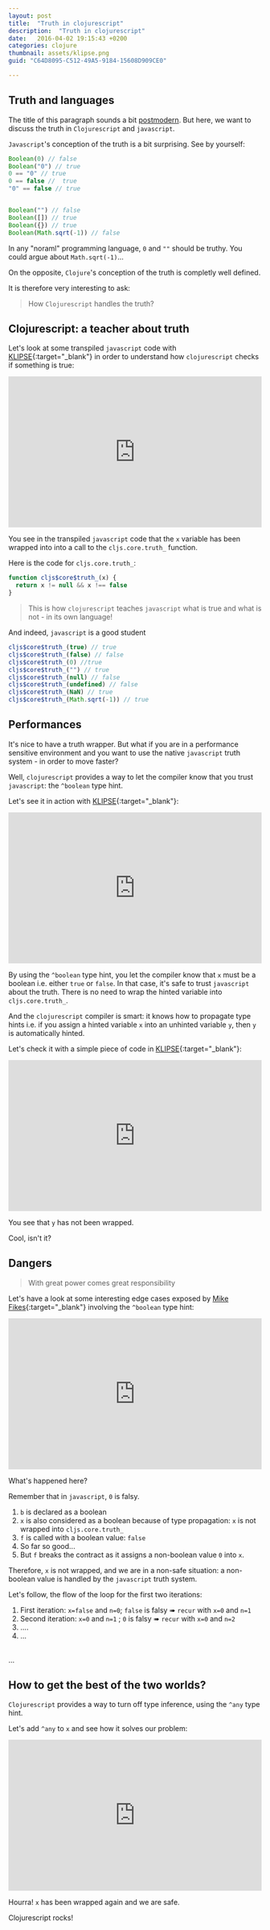 ```yaml
---
layout: post
title:  "Truth in clojurescript"
description:  "Truth in clojurescript"
date:   2016-04-02 19:15:43 +0200
categories: clojure
thumbnail: assets/klipse.png
guid: "C64D8095-C512-49A5-9184-15608D909CE0"

---
```


## Truth and languages

The title of this paragraph sounds a bit [postmodern](https://en.wikipedia.org/wiki/Postmodernism{:target="_blank"}). But here, we want to discuss the truth in `Clojurescript` and `javascript`.

`Javascript`'s conception of the truth is a bit surprising. See by yourself:

~~~ javascript
Boolean(0) // false
Boolean("0") // true
0 == "0" // true
0 == false //  true
"0" == false // true


Boolean("") // false
Boolean([]) // true
Boolean({}) // true
Boolean(Math.sqrt(-1)) // false
~~~

In any "noraml" programming language, `0` and `""` should be truthy.
You could argue about `Math.sqrt(-1)`...

On the opposite, `Clojure`'s conception of the truth is completly well defined.

It is therefore very interesting to ask:

>How `Clojurescript` handles the truth?

## Clojurescript: a teacher about truth 

Let's look at some transpiled `javascript` code with [KLIPSE][app-url]{:target="_blank"} in order to understand how `clojurescript` checks if something is true:

<iframe frameborder="0" width="100%" height="300px"
    src= 
    "http://app.klipse.tech/?js_only=1&cljs_in=(defn%20check%20%5Bx%5D%0A%20%20(if%20x%20%22true%22%20%22false%22))">
</iframe>

You see in the transpiled `javascript` code that the `x` variable has been wrapped into into a call to the `cljs.core.truth_` function.

Here is the code for `cljs.core.truth_`:

~~~ javascript
function cljs$core$truth_(x) {
  return x != null && x !== false
}
~~~

> This is how `clojurescript` teaches `javascript` what is true and what is not - in its own language!

And indeed, `javascript` is a good student

~~~javascript
cljs$core$truth_(true) // true
cljs$core$truth_(false) // false
cljs$core$truth_(0) //true
cljs$core$truth_("") // true
cljs$core$truth_(null) // false
cljs$core$truth_(undefined) // false
cljs$core$truth_(NaN) // true
cljs$core$truth_(Math.sqrt(-1)) // true
~~~

## Performances

It's nice to have a truth wrapper. But what if you are in a performance sensitive environment and you want to use the native `javascript` truth system - in order to move faster?

Well, `clojurescript` provides a way to let the compiler know that you trust `javascript`: the `^boolean` type hint.

Let's see it in action with [KLIPSE][app-url]{:target="_blank"}:
<iframe frameborder="0" width="100%" height="300px"
    src= 
    "http://app.klipse.tech/?js_only=1&cljs_in=(defn%20check%20%5B%5Eboolean%20x%5D%0A%20%20(if%20x%20%22true%22%20%22false%22))&js_only=1">
</iframe>

By using the `^boolean` type hint, you let the compiler know that `x` must be a boolean i.e. either `true` or `false`. In that case, it's safe to trust `javascript` about the truth. There is no need to wrap the hinted variable into `cljs.core.truth_`.

And the `clojurescript` compiler is smart: it knows how to propagate type hints i.e. if you assign a hinted variable `x` into an unhinted variable `y`, then `y` is automatically hinted.

Let's check it with a simple piece of code in [KLIPSE][app-url]{:target="_blank"}:


<iframe frameborder="0" width="100%" height="300px"
    src= 
    "http://app.klipse.tech/?cljs_in=(defn%20check%20%5B%5Eboolean%20x%5D%0A%20%20(let%20%5By%20x%5D%0A%20%20%09(if%20y%20%22true%22%20%22false%22)))&js_only=1">
</iframe>

You see that `y` has not been wrapped.

Cool, isn't it?

## Dangers

>With great power comes great responsibility

Let's have a look at some interesting edge cases exposed by [Mike Fikes](http://blog.fikesfarm.com/posts/2016-03-31-unhinted-clojurescript.html){:target="_blank"} involving the `^boolean` type hint:

<iframe frameborder="0" width="100%" height="300px"
    src= 
    "http://app.klipse.tech/?cljs_in=(defn%20f%20%5B%5Eboolean%20b%5D%0A%20%20(loop%20%5Bx%20b%0A%20%20%20%20%20%20%20%20%20n%200%5D%0A%20%20%20%20(cond%0A%20%20%20%20%20%20(%3D%20n%20100000)%20%22almost%20infinite%20loop%22%0A%20%20%20%20%20%20(not%20x)%20(recur%200%20(inc%20n))%0A%20%20%20%20%20%20%3Aelse%20%3Adone)))%0A%0A%0A(f%20false)&eval_only=1">
</iframe>

What's happened here?

Remember that in `javascript`, `0` is falsy.

1. `b` is declared as a boolean 
2. `x` is also considered as a boolean because of type propagation: `x` is not wrapped into `cljs.core.truth_`
3. `f` is called with a boolean value: `false`
4. So far so good...
5. But `f` breaks the contract as it assigns a non-boolean value `0` into `x`.

Therefore, `x` is not wrapped, and we are in a non-safe situation: a non-boolean value is handled by the `javascript` truth system.

Let's follow, the flow of the loop for the first two iterations:

1. First iteration: `x=false` and `n=0`; `false` is falsy  ➠ `recur` with `x=0` and `n=1`
2. Second iteration: `x=0` and `n=1`  ; `0` is falsy ➠ `recur` with `x=0` and `n=2`
3. ....
4. ...
<br/>
...

<br/>

## How to get the best of the two worlds?

`Clojurescript` provides a way to turn off type inference, using the `^any` type hint.

Let's add `^any` to `x` and see how it solves our problem:

<iframe frameborder="0" width="100%" height="300px"
    src= 
    "http://app.klipse.tech/?cljs_in=(defn%20f%20%5B%5Eboolean%20b%5D%0A%20%20(loop%20%5B%5Eany%20x%20b%0A%20%20%20%20%20%20%20%20%20n%200%5D%0A%20%20%20%20(cond%0A%20%20%20%20%20%20(%3D%20n%20100000)%20%22almost%20infinite%20loop%22%0A%20%20%20%20%20%20(not%20x)%20(recur%200%20(inc%20n))%0A%20%20%20%20%20%20%3Aelse%20%3Adone)))%0A%0A%0A(f%20false)">
</iframe>

Hourra! `x` has been wrapped again and we are safe.


Clojurescript rocks!

[app-url]: http://app.klipse.tech

